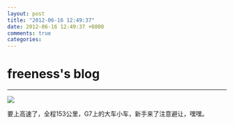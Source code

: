 ```yaml
---
layout: post
title: "2012-06-16 12:49:37"
date: 2012-06-16 12:49:37 +0800
comments: true
categories: 
---
```


# freeness's blog

----------

![](http://okqmqrbgo.bkt.clouddn.com/201206161249371.jpg)

>
要上高速了，全程153公里，G7上的大车小车，新手来了注意避让，嘿嘿。